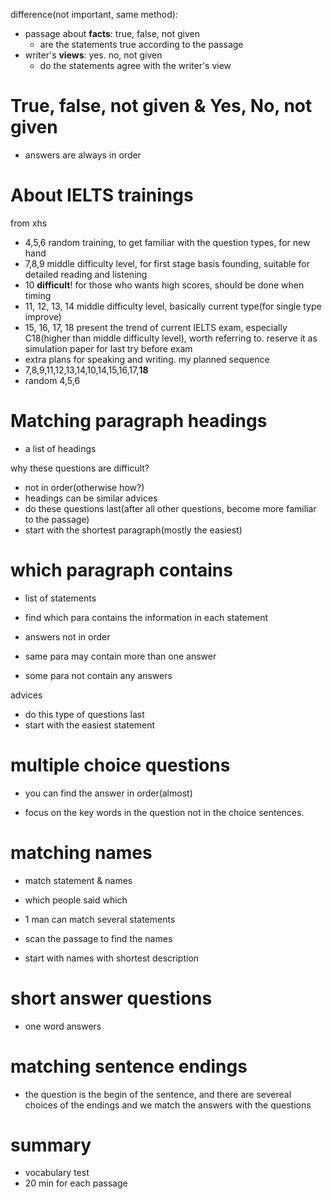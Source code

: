 
difference(not important, same method):
- passage about **facts**: true, false, not given
	- are the statements true according to the passage
- writer's **views**: yes. no, not given
	- do the statements agree with the writer's view
# True, false, not given & Yes, No, not given

- answers are always in order


# About IELTS trainings
from xhs
- 4,5,6 random training, to get familiar with the question types, for new hand
- 7,8,9 middle difficulty level, for first stage basis founding, suitable for detailed reading and listening
- 10 **difficult**! for those who wants high scores, should be done when timing
- 11, 12, 13, 14 middle difficulty level, basically current type(for single type improve)
- 15, 16, 17, 18 present the trend of current IELTS exam, especially C18(higher than middle difficulty level), worth referring to. reserve it as simulation paper for last try before exam
- extra plans for speaking and writing.
my planned sequence
- 7,8,9,11,12,13,14,10,14,15,16,17,**18**
- random 4,5,6

# Matching paragraph headings
- a list of headings

why these questions are difficult?
- not in order(otherwise how?)
- headings can be similar
advices
- do these questions last(after all other questions, become more familiar to the passage)
- start with the shortest paragraph(mostly the easiest)

# which paragraph contains

- list of statements
- find which para contains the information in each statement

- answers not in order
- same para may contain more than one answer
- some para not contain any answers

advices
- do this type of questions last
- start with the easiest statement

# multiple choice questions
- you can find the answer in order(almost)

- focus on the key words in the question not in the choice sentences.

# matching names
- match statement & names
- which people said which

- 1 man can match several statements

- scan the passage to find the names
- start with names with shortest description

# short answer  questions
- one word answers

# matching sentence endings
- the question is the begin of the sentence, and there are severeal choices of the endings and we match the answers with the questions

# summary
- vocabulary test
- 20 min for each passage